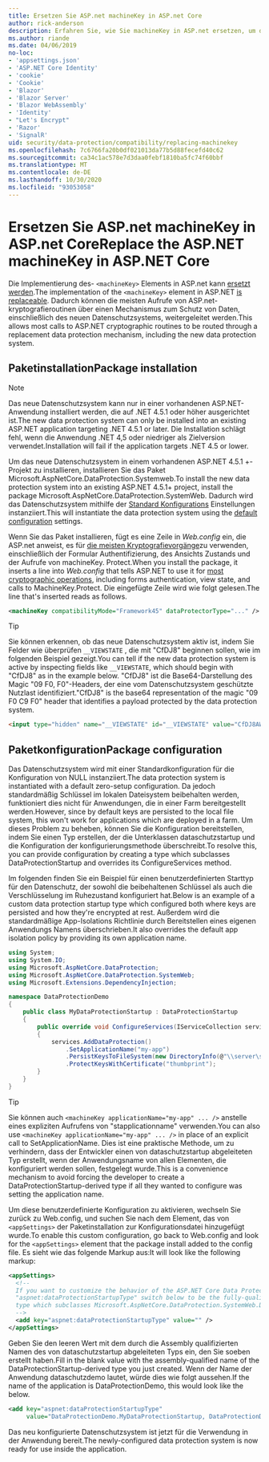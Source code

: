 ```yaml
---
title: Ersetzen Sie ASP.net machineKey in ASP.net Core
author: rick-anderson
description: Erfahren Sie, wie Sie machineKey in ASP.net ersetzen, um die Verwendung eines neuen und sichereren Datenschutzsystems zu ermöglichen.
ms.author: riande
ms.date: 04/06/2019
no-loc:
- 'appsettings.json'
- 'ASP.NET Core Identity'
- 'cookie'
- 'Cookie'
- 'Blazor'
- 'Blazor Server'
- 'Blazor WebAssembly'
- 'Identity'
- "Let's Encrypt"
- 'Razor'
- 'SignalR'
uid: security/data-protection/compatibility/replacing-machinekey
ms.openlocfilehash: 7c6766fa20b0df021013da77b5d88fecefd40c62
ms.sourcegitcommit: ca34c1ac578e7d3daa0febf1810ba5fc74f60bbf
ms.translationtype: MT
ms.contentlocale: de-DE
ms.lasthandoff: 10/30/2020
ms.locfileid: "93053058"
---
```

# <a name="replace-the-aspnet-machinekey-in-aspnet-core"></a><span data-ttu-id="154f0-103">Ersetzen Sie ASP.net machineKey in ASP.net Core</span><span class="sxs-lookup"><span data-stu-id="154f0-103">Replace the ASP.NET machineKey in ASP.NET Core</span></span>

<a name="compatibility-replacing-machinekey"></a>

<span data-ttu-id="154f0-104">Die Implementierung des- `<machineKey>` Elements in ASP.net kann [ersetzt werden](https://blogs.msdn.microsoft.com/webdev/2012/10/23/cryptographic-improvements-in-asp-net-4-5-pt-2/).</span><span class="sxs-lookup"><span data-stu-id="154f0-104">The implementation of the `<machineKey>` element in ASP.NET [is replaceable](https://blogs.msdn.microsoft.com/webdev/2012/10/23/cryptographic-improvements-in-asp-net-4-5-pt-2/).</span></span> <span data-ttu-id="154f0-105">Dadurch können die meisten Aufrufe von ASP.net-kryptografieroutinen über einen Mechanismus zum Schutz von Daten, einschließlich des neuen Datenschutzsystems, weitergeleitet werden.</span><span class="sxs-lookup"><span data-stu-id="154f0-105">This allows most calls to ASP.NET cryptographic routines to be routed through a replacement data protection mechanism, including the new data protection system.</span></span>

## <a name="package-installation"></a><span data-ttu-id="154f0-106">Paketinstallation</span><span class="sxs-lookup"><span data-stu-id="154f0-106">Package installation</span></span>

> [!NOTE]
> <span data-ttu-id="154f0-107">Das neue Datenschutzsystem kann nur in einer vorhandenen ASP.NET-Anwendung installiert werden, die auf .NET 4.5.1 oder höher ausgerichtet ist.</span><span class="sxs-lookup"><span data-stu-id="154f0-107">The new data protection system can only be installed into an existing ASP.NET application targeting .NET 4.5.1 or later.</span></span> <span data-ttu-id="154f0-108">Die Installation schlägt fehl, wenn die Anwendung .NET 4,5 oder niedriger als Zielversion verwendet.</span><span class="sxs-lookup"><span data-stu-id="154f0-108">Installation will fail if the application targets .NET 4.5 or lower.</span></span>

<span data-ttu-id="154f0-109">Um das neue Datenschutzsystem in einem vorhandenen ASP.NET 4.5.1 +-Projekt zu installieren, installieren Sie das Paket Microsoft.AspNetCore.DataProtection.Systemweb.</span><span class="sxs-lookup"><span data-stu-id="154f0-109">To install the new data protection system into an existing ASP.NET 4.5.1+ project, install the package Microsoft.AspNetCore.DataProtection.SystemWeb.</span></span> <span data-ttu-id="154f0-110">Dadurch wird das Datenschutzsystem mithilfe der [Standard Konfigurations](xref:security/data-protection/configuration/default-settings) Einstellungen instanziiert.</span><span class="sxs-lookup"><span data-stu-id="154f0-110">This will instantiate the data protection system using the [default configuration](xref:security/data-protection/configuration/default-settings) settings.</span></span>

<span data-ttu-id="154f0-111">Wenn Sie das Paket installieren, fügt es eine Zeile in *Web.config* ein, die ASP.net anweist, es für [die meisten Kryptografievorgänge](https://blogs.msdn.microsoft.com/webdev/2012/10/23/cryptographic-improvements-in-asp-net-4-5-pt-2/)zu verwenden, einschließlich der Formular Authentifizierung, des Ansichts Zustands und der Aufrufe von machineKey. Protect.</span><span class="sxs-lookup"><span data-stu-id="154f0-111">When you install the package, it inserts a line into *Web.config* that tells ASP.NET to use it for [most cryptographic operations](https://blogs.msdn.microsoft.com/webdev/2012/10/23/cryptographic-improvements-in-asp-net-4-5-pt-2/), including forms authentication, view state, and calls to MachineKey.Protect.</span></span> <span data-ttu-id="154f0-112">Die eingefügte Zeile wird wie folgt gelesen.</span><span class="sxs-lookup"><span data-stu-id="154f0-112">The line that's inserted reads as follows.</span></span>

```xml
<machineKey compatibilityMode="Framework45" dataProtectorType="..." />
```

>[!TIP]
> <span data-ttu-id="154f0-113">Sie können erkennen, ob das neue Datenschutzsystem aktiv ist, indem Sie Felder wie überprüfen `__VIEWSTATE` , die mit "CfDJ8" beginnen sollen, wie im folgenden Beispiel gezeigt.</span><span class="sxs-lookup"><span data-stu-id="154f0-113">You can tell if the new data protection system is active by inspecting fields like `__VIEWSTATE`, which should begin with "CfDJ8" as in the example below.</span></span> <span data-ttu-id="154f0-114">"CfDJ8" ist die Base64-Darstellung des Magic "09 F0, F0"-Headers, der eine vom Datenschutzsystem geschützte Nutzlast identifiziert.</span><span class="sxs-lookup"><span data-stu-id="154f0-114">"CfDJ8" is the base64 representation of the magic "09 F0 C9 F0" header that identifies a payload protected by the data protection system.</span></span>

```html
<input type="hidden" name="__VIEWSTATE" id="__VIEWSTATE" value="CfDJ8AWPr2EQPTBGs3L2GCZOpk...">
```

## <a name="package-configuration"></a><span data-ttu-id="154f0-115">Paketkonfiguration</span><span class="sxs-lookup"><span data-stu-id="154f0-115">Package configuration</span></span>

<span data-ttu-id="154f0-116">Das Datenschutzsystem wird mit einer Standardkonfiguration für die Konfiguration von NULL instanziiert.</span><span class="sxs-lookup"><span data-stu-id="154f0-116">The data protection system is instantiated with a default zero-setup configuration.</span></span> <span data-ttu-id="154f0-117">Da jedoch standardmäßig Schlüssel im lokalen Dateisystem beibehalten werden, funktioniert dies nicht für Anwendungen, die in einer Farm bereitgestellt werden.</span><span class="sxs-lookup"><span data-stu-id="154f0-117">However, since by default keys are persisted to the local file system, this won't work for applications which are deployed in a farm.</span></span> <span data-ttu-id="154f0-118">Um dieses Problem zu beheben, können Sie die Konfiguration bereitstellen, indem Sie einen Typ erstellen, der die Unterklassen dataschutzstartup und die Konfiguration der konfigurierungsmethode überschreibt.</span><span class="sxs-lookup"><span data-stu-id="154f0-118">To resolve this, you can provide configuration by creating a type which subclasses DataProtectionStartup and overrides its ConfigureServices method.</span></span>

<span data-ttu-id="154f0-119">Im folgenden finden Sie ein Beispiel für einen benutzerdefinierten Starttyp für den Datenschutz, der sowohl die beibehaltenen Schlüssel als auch die Verschlüsselung im Ruhezustand konfiguriert hat.</span><span class="sxs-lookup"><span data-stu-id="154f0-119">Below is an example of a custom data protection startup type which configured both where keys are persisted and how they're encrypted at rest.</span></span> <span data-ttu-id="154f0-120">Außerdem wird die standardmäßige App-Isolations Richtlinie durch Bereitstellen eines eigenen Anwendungs Namens überschrieben.</span><span class="sxs-lookup"><span data-stu-id="154f0-120">It also overrides the default app isolation policy by providing its own application name.</span></span>

```csharp
using System;
using System.IO;
using Microsoft.AspNetCore.DataProtection;
using Microsoft.AspNetCore.DataProtection.SystemWeb;
using Microsoft.Extensions.DependencyInjection;

namespace DataProtectionDemo
{
    public class MyDataProtectionStartup : DataProtectionStartup
    {
        public override void ConfigureServices(IServiceCollection services)
        {
            services.AddDataProtection()
                .SetApplicationName("my-app")
                .PersistKeysToFileSystem(new DirectoryInfo(@"\\server\share\myapp-keys\"))
                .ProtectKeysWithCertificate("thumbprint");
        }
    }
}
```

>[!TIP]
> <span data-ttu-id="154f0-121">Sie können auch `<machineKey applicationName="my-app" ... />` anstelle eines expliziten Aufrufens von "stapplicationname" verwenden.</span><span class="sxs-lookup"><span data-stu-id="154f0-121">You can also use `<machineKey applicationName="my-app" ... />` in place of an explicit call to SetApplicationName.</span></span> <span data-ttu-id="154f0-122">Dies ist eine praktische Methode, um zu verhindern, dass der Entwickler einen von dataschutzstartup abgeleiteten Typ erstellt, wenn der Anwendungsname von allen Elementen, die konfiguriert werden sollen, festgelegt wurde.</span><span class="sxs-lookup"><span data-stu-id="154f0-122">This is a convenience mechanism to avoid forcing the developer to create a DataProtectionStartup-derived type if all they wanted to configure was setting the application name.</span></span>

<span data-ttu-id="154f0-123">Um diese benutzerdefinierte Konfiguration zu aktivieren, wechseln Sie zurück zu Web.config, und suchen Sie nach dem Element, das von `<appSettings>` der Paketinstallation zur Konfigurationsdatei hinzugefügt wurde.</span><span class="sxs-lookup"><span data-stu-id="154f0-123">To enable this custom configuration, go back to Web.config and look for the `<appSettings>` element that the package install added to the config file.</span></span> <span data-ttu-id="154f0-124">Es sieht wie das folgende Markup aus:</span><span class="sxs-lookup"><span data-stu-id="154f0-124">It will look like the following markup:</span></span>

```xml
<appSettings>
  <!--
  If you want to customize the behavior of the ASP.NET Core Data Protection stack, set the
  "aspnet:dataProtectionStartupType" switch below to be the fully-qualified name of a
  type which subclasses Microsoft.AspNetCore.DataProtection.SystemWeb.DataProtectionStartup.
  -->
  <add key="aspnet:dataProtectionStartupType" value="" />
</appSettings>
```

<span data-ttu-id="154f0-125">Geben Sie den leeren Wert mit dem durch die Assembly qualifizierten Namen des von dataschutzstartup abgeleiteten Typs ein, den Sie soeben erstellt haben.</span><span class="sxs-lookup"><span data-stu-id="154f0-125">Fill in the blank value with the assembly-qualified name of the DataProtectionStartup-derived type you just created.</span></span> <span data-ttu-id="154f0-126">Wenn der Name der Anwendung dataschutzdemo lautet, würde dies wie folgt aussehen.</span><span class="sxs-lookup"><span data-stu-id="154f0-126">If the name of the application is DataProtectionDemo, this would look like the below.</span></span>

```xml
<add key="aspnet:dataProtectionStartupType"
     value="DataProtectionDemo.MyDataProtectionStartup, DataProtectionDemo" />
```

<span data-ttu-id="154f0-127">Das neu konfigurierte Datenschutzsystem ist jetzt für die Verwendung in der Anwendung bereit.</span><span class="sxs-lookup"><span data-stu-id="154f0-127">The newly-configured data protection system is now ready for use inside the application.</span></span>
